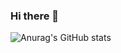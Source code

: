 ### Hi there 👋

![Anurag's GitHub stats](https://github-readme-stats.vercel.app/api?username=mattreginaldo&range=last_year&count_private=true)


<!--
**mattreginaldo/mattreginaldo** is a ✨ _special_ ✨ repository because its `README.md` (this file) appears on your GitHub profile.

Here are some ideas to get you started:

- 🔭 I’m currently working on ...
- 🌱 I’m currently learning ...
- 👯 I’m looking to collaborate on ...
- 🤔 I’m looking for help with ...
- 💬 Ask me about ...
- 📫 How to reach me: ...
- 😄 Pronouns: ...
- ⚡ Fun fact: ...
-->
